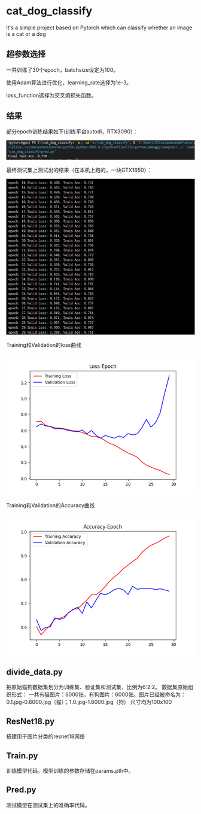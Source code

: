 # cat_dog_classify
it's a simple project based on Pytorch which can classify whether an image is a cat or a dog

## 超参数选择

一共训练了30个epoch，batchsize设定为100。

使用Adam算法进行优化，learning_rate选择为1e-3。

loss_function选择为交叉熵损失函数。

## 结果



部分epoch训练结果如下(训练平台autodl，RTX3090）：


![image1](image-20230711102417459.png)

最终测试集上测试出的结果（在本机上跑的，一块GTX1650）：

![image2](image-20230711091625734.png)

Training和Validation的loss曲线

![loss](loss.png)

Training和Validation的Accuracy曲线

![accuracy](accuracy.png)



## divide_data.py

把原始猫狗数据集划分为训练集、验证集和测试集，比例为6:2:2。
数据集原始组织形式：
一共有猫图片：6000张，有狗图片：6000张。图片已经被命名为：0.1.jpg-0.6000.jpg（猫）；1.0.jpg-1.6000.jpg（狗）
尺寸均为100x100

## ResNet18.py

搭建用于图片分类的resnet18网络

## Train.py

训练模型代码。模型训练的参数存储在params.pth中。

## Pred.py

测试模型在测试集上的准确率代码。
